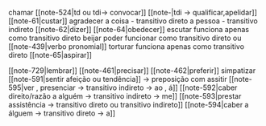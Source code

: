 
chamar
	[[note-524|td ou tdi-> convocar]]
	[[note-|tdi -> qualificar,apelidar]]
[[note-61|custar]]
agradecer
	a coisa - transitivo direto
	a pessoa - transitivo indireto
[[note-62|dizer]]
[[note-64|obedecer]]
escutar
	funciona apenas como transitivo direto
beijar
	poder funcionar como transitivo direto ou [[note-439|verbo pronomial]]
torturar
	funciona apenas como transitivo direto
[[note-65|aspirar]]


[[note-729|lembrar]]
[[note-461|precisar]]
[[note-462|preferir]]
simpatizar
	[[note-591|sentir afeição ou tendência]] -> preposição com
assitir
	[[note-595|ver , presenciar -> transitivo indireto -> ao , á]]
	[[note-592|caber direito/razão a alguém -> transitivo indireto -> me]]
	[[note-593|prestar assistência -> transitivo direto ou transitivo indireto]]
	[[note-594|caber a álguem -> transitivo direto -> a]]

